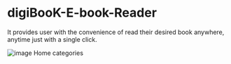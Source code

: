 # digiBooK-E-book-Reader
It provides user with the convenience of read their desired book anywhere, anytime just with a single click.

![image](https://user-images.githubusercontent.com/47829305/103172002-4d96c780-4876-11eb-98f5-d9fba6d4f65d.png)
Home categories

